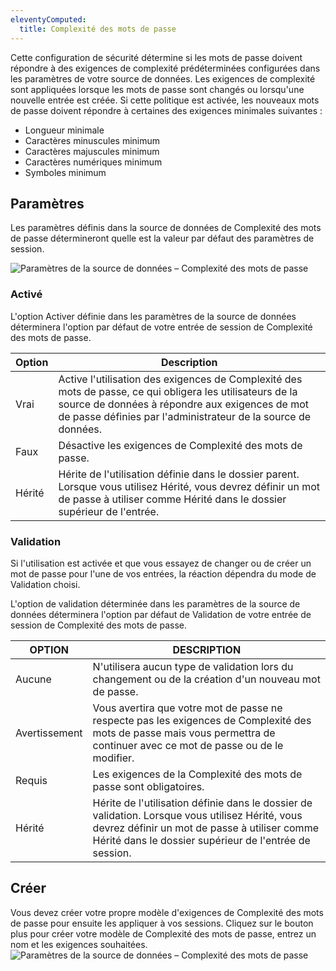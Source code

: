 ```yaml
---
eleventyComputed:
  title: Complexité des mots de passe
---
```

Cette configuration de sécurité détermine si les mots de passe doivent répondre à des exigences de complexité prédéterminées configurées dans les paramètres de votre source de données. Les exigences de complexité sont appliquées lorsque les mots de passe sont changés ou lorsqu'une nouvelle entrée est créée. Si cette politique est activée, les nouveaux mots de passe doivent répondre à certaines des exigences minimales suivantes :

* Longueur minimale
* Caractères minuscules minimum
* Caractères majuscules minimum
* Caractères numériques minimum
* Symboles minimum

## Paramètres
Les paramètres définis dans la source de données de Complexité des mots de passe détermineront quelle est la valeur par défaut des paramètres de session.

![Paramètres de la source de données – Complexité des mots de passe](https://cdnweb.devolutions.net/docs/docs_en_rdm_mac_clip10376.png)

### Activé
L'option Activer définie dans les paramètres de la source de données déterminera l'option par défaut de votre entrée de session de Complexité des mots de passe.

| Option    | Description                                   |
|-----------|-----------------------------------------------|
| Vrai      | Active l'utilisation des exigences de Complexité des mots de passe, ce qui obligera les utilisateurs de la source de données à répondre aux exigences de mot de passe définies par l'administrateur de la source de données. |
| Faux      | Désactive les exigences de Complexité des mots de passe. |
| Hérité    | Hérite de l'utilisation définie dans le dossier parent. Lorsque vous utilisez Hérité, vous devrez définir un mot de passe à utiliser comme Hérité dans le dossier supérieur de l'entrée. |

### Validation
Si l'utilisation est activée et que vous essayez de changer ou de créer un mot de passe pour l'une de vos entrées, la réaction dépendra du mode de Validation choisi.

L'option de validation déterminée dans les paramètres de la source de données déterminera l'option par défaut de Validation de votre entrée de session de Complexité des mots de passe.

| OPTION    | DESCRIPTION                                                                   |
|-----------|-------------------------------------------------------------------------------|
| Aucune    | N'utilisera aucun type de validation lors du changement ou de la création d'un nouveau mot de passe. |
| Avertissement | Vous avertira que votre mot de passe ne respecte pas les exigences de Complexité des mots de passe mais vous permettra de continuer avec ce mot de passe ou de le modifier. |
| Requis    | Les exigences de la Complexité des mots de passe sont obligatoires.                    |
| Hérité    | Hérite de l'utilisation définie dans le dossier de validation. Lorsque vous utilisez Hérité, vous devrez définir un mot de passe à utiliser comme Hérité dans le dossier supérieur de l'entrée de session. |

## Créer
Vous devez créer votre propre modèle d'exigences de Complexité des mots de passe pour ensuite les appliquer à vos sessions. Cliquez sur le bouton plus pour créer votre modèle de Complexité des mots de passe, entrez un nom et les exigences souhaitées.
![Paramètres de la source de données – Complexité des mots de passe](https://cdnweb.devolutions.net/docs/docs_en_rdm_mac_clip10377.png)
